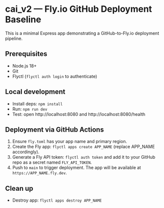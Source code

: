 # cai_v2 — Fly.io GitHub Deployment Baseline

This is a minimal Express app demonstrating a GitHub-to-Fly.io deployment pipeline.

## Prerequisites
- Node.js 18+
- Git
- Flyctl (`flyctl auth login` to authenticate)

## Local development
- Install deps: `npm install`
- Run: `npm run dev`
- Test: open http://localhost:8080 and http://localhost:8080/health

## Deployment via GitHub Actions
1) Ensure `fly.toml` has your app name and primary region.
2) Create the Fly app: `flyctl apps create APP_NAME` (replace APP_NAME accordingly).
3) Generate a Fly API token: `flyctl auth token` and add it to your GitHub repo as a secret named `FLY_API_TOKEN`.
4) Push to `main` to trigger deployment. The app will be available at `https://APP_NAME.fly.dev`.

## Clean up
- Destroy app: `flyctl apps destroy APP_NAME`
